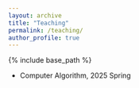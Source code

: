 ```yaml
---
layout: archive
title: "Teaching"
permalink: /teaching/
author_profile: true
---
```


{% include base_path %}


* Computer Algorithm, 2025 Spring

